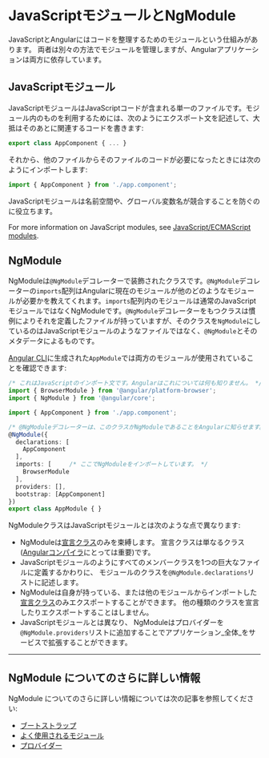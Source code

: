 # JavaScriptモジュールとNgModule

JavaScriptとAngularにはコードを整理するためのモジュールという仕組みがあります。
両者は別々の方法でモジュールを管理しますが、Angularアプリケーションは両方に依存しています。


## JavaScriptモジュール

JavaScriptモジュールはJavaScriptコードが含まれる単一のファイルです。モジュール内のものを利用するためには、次のようにエクスポート文を記述して、大抵はそのあとに関連するコードを書きます:

```typescript
export class AppComponent { ... }
```

それから、他のファイルからそのファイルのコードが必要になったときには次のようにインポートします:

```typescript
import { AppComponent } from './app.component';
```

JavaScriptモジュールは名前空間や、グローバル変数名が競合することを防ぐのに役立ちます。

For more information on JavaScript modules, see [JavaScript/ECMAScript modules](https://hacks.mozilla.org/2015/08/es6-in-depth-modules/).

## NgModule

<!-- KW-- perMisko: let's discuss. This does not answer the question why it is different. Also, last sentence is confusing.-->
NgModuleは`@NgModule`デコレーターで装飾されたクラスです。`@NgModule`デコレーターの`imports`配列はAngularに現在のモジュールが他のどのようなモジュールが必要かを教えてくれます。`imports`配列内のモジュールは通常のJavaScriptモジュールではなくNgModuleです。`@NgModule`デコレーターをもつクラスは慣例によりそれを定義したファイルが持っていますが、そのクラスを`NgModule`にしているのはJavaScriptモジュールのようなファイルではなく、`@NgModule`とそのメタデータによるものです。

[Angular CLI](cli)に生成された`AppModule`では両方のモジュールが使用されていることを確認できます:

```typescript
/* これはJavaScriptのインポート文です。Angularはこれについては何も知りません。 */
import { BrowserModule } from '@angular/platform-browser';
import { NgModule } from '@angular/core';

import { AppComponent } from './app.component';

/* @NgModuleデコレーターは、このクラスがNgModuleであることをAngularに知らせます。 */
@NgModule({
  declarations: [
    AppComponent
  ],
  imports: [     /* ここでNgModuleをインポートしています。 */
    BrowserModule
  ],
  providers: [],
  bootstrap: [AppComponent]
})
export class AppModule { }
```


NgModuleクラスはJavaScriptモジュールとは次のような点で異なります:

* NgModuleは[宣言クラス](guide/ngmodule-faq#q-declarable)のみを束縛します。
宣言クラスは単なるクラス([Angularコンパイラ](guide/ngmodule-faq#q-angular-compiler)にとっては重要)です。
* JavaScriptモジュールのようにすべてのメンバークラスを1つの巨大なファイルに定義するかわりに、
モジュールのクラスを`@NgModule.declarations`リストに記述します。
* NgModuleは自身が持っている、または他のモジュールからインポートした[宣言クラス](guide/ngmodule-faq#q-declarable)のみエクスポートすることができます。
他の種類のクラスを宣言したりエクスポートすることはしません。
* JavaScriptモジュールとは異なり、
NgModuleはプロバイダーを`@NgModule.providers`リストに追加することでアプリケーション_全体_をサービスで拡張することができます。

<hr />

## NgModule についてのさらに詳しい情報

NgModule についてのさらに詳しい情報については次の記事を参照してください:
* [ブートストラップ](guide/bootstrapping)
* [よく使用されるモジュール](guide/frequent-ngmodules)
* [プロバイダー](guide/providers)
